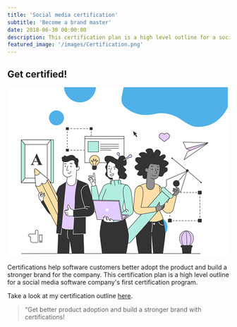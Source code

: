 ```yaml
---
title: 'Social media certification'
subtitle: 'Become a brand master'
date: 2018-06-30 00:00:00
description: This certification plan is a high level outline for a social media software company's first certification program.
featured_image: '/images/Certification.png'
---
```




## Get certified! 

![Later Certification](/images/design-folks.png)

Certifications help software customers better adopt the product and build a stronger brand for the company. This certification plan is a high level outline for a social media software company's first certification program.

Take a look at my certification outline [here](https://katieslearnings.com/assets/Later_Certified_Pro.pdf).

> “Get better product adoption and build a stronger brand with certifications!


